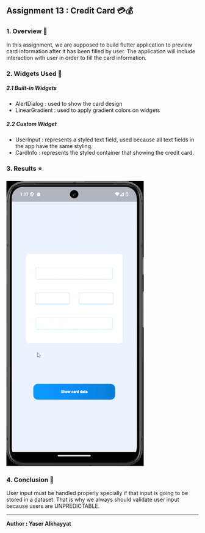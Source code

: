 ## Assignment 13 : Credit Card 💳💰

### 1. Overview 📖
In this assignment, we are supposed to build flutter application to preview card information after it has been filled by user. The application will include interaction with user in order to fill the card information.

### 2. Widgets Used 🎨
##### 2.1 Built-in Widgets
- AlertDialog : used to show the card design
- LinearGradient : used to apply gradient colors on widgets

##### 2.2 Custom Widget
- UserInput : represents a styled text field, used because all text fields in the app have the same styling.
- CardInfo : represents the styled container that showing the credit card.

### 3. Results ⭐
!["results"](./readme_media/RESULTS.gif)

### 4. Conclusion 🏁
User input must be handled properly specially if that input is going to be stored in a dataset. That is why we always should validate user input because users are UNPREDICTABLE.

<hr>

**Author : Yaser Alkhayyat**